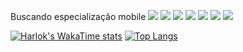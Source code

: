 Buscando especialização mobile
<img src="https://img.shields.io/badge/HTML5-E34F26?style=for-the-badge&logo=html5&logoColor=white"/>  <img src="https://img.shields.io/badge/CSS3-1572B6?style=for-the-badge&logo=css3&logoColor=white"/>  <img src="https://img.shields.io/badge/Node.js-43853D?style=for-the-badge&logo=node.js&logoColor=white"/> <img src="https://img.shields.io/badge/Bootstrap-563D7C?style=for-the-badge&logo=bootstrap&logoColor=white"/>  <img src="https://img.shields.io/badge/JavaScript-F7DF1E?style=for-the-badge&logo=javascript&logoColor=black"/>  <img src="https://img.shields.io/badge/MongoDB-4EA94B?style=for-the-badge&logo=mongodb&logoColor=white"/>  <img src="https://img.shields.io/badge/Prisma-3982CE?style=for-the-badge&logo=Prisma&logoColor=white"/>







[![Harlok's WakaTime stats](https://github-readme-stats.vercel.app/api/wakatime?username=@Victor_Avilla)](https://github.com/Victor-Avilla/github-readme-stats)
[![Top Langs](https://github-readme-stats.vercel.app/api/top-langs/?username=Victor-Avilla)](https://github.com/Victor-Avilla/github-readme-stats)
